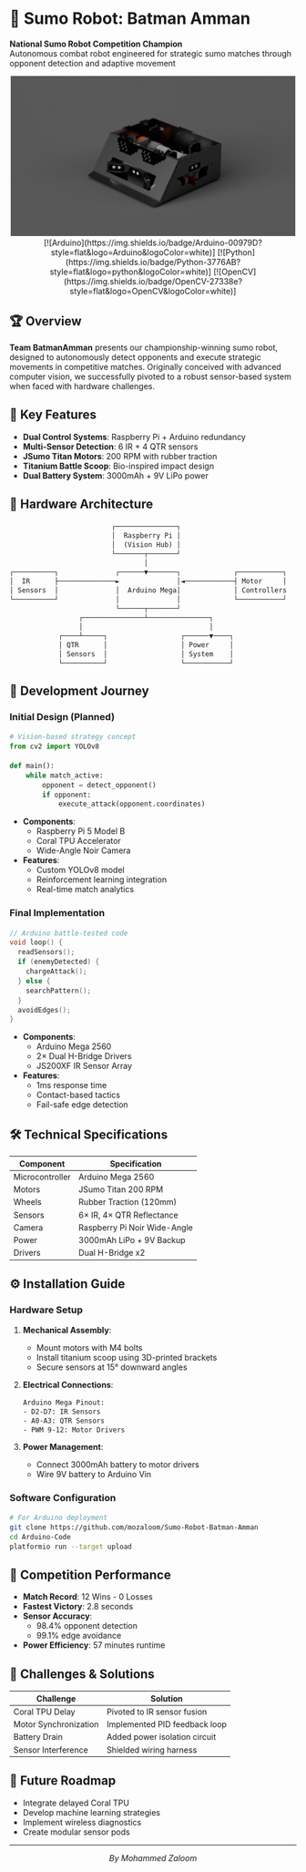 
# 🤖 Sumo Robot: Batman Amman

**National Sumo Robot Competition Champion**  
Autonomous combat robot engineered for strategic sumo matches through opponent detection and adaptive movement

<div align="center">
  <img src="https://raw.githubusercontent.com/mozaloom/Sumo-Robot-Batman-Amman/main/Prototype/IMG.PNG" alt="BatmanAmman Prototype" width="500"/>
</div>

<div align="center">
  [![Arduino](https://img.shields.io/badge/Arduino-00979D?style=flat&logo=Arduino&logoColor=white)]
  [![Python](https://img.shields.io/badge/Python-3776AB?style=flat&logo=python&logoColor=white)]
  [![OpenCV](https://img.shields.io/badge/OpenCV-27338e?style=flat&logo=OpenCV&logoColor=white)]
</div>

## 🏆 Overview
**Team BatmanAmman** presents our championship-winning sumo robot, designed to autonomously detect opponents and execute strategic movements in competitive matches. Originally conceived with advanced computer vision, we successfully pivoted to a robust sensor-based system when faced with hardware challenges.

## 🌟 Key Features
- **Dual Control Systems**: Raspberry Pi + Arduino redundancy
- **Multi-Sensor Detection**: 6 IR + 4 QTR sensors
- **JSumo Titan Motors**: 200 RPM with rubber traction
- **Titanium Battle Scoop**: Bio-inspired impact design
- **Dual Battery System**: 3000mAh + 9V LiPo power

## 🔧 Hardware Architecture
```ascii
                         ┌───────────────┐
                         │  Raspberry Pi │
                         │  (Vision Hub) │
                         └───────┬───────┘
                                 │
┌──────────┐              ┌──────▼───────┐             ┌───────────┐
│  IR      ├──────────────►              │◄────────────┤ Motor     │
│ Sensors  │              │  Arduino Mega│             │ Controllers
└──────────┘              │              │             └───────────┘
                          └──────┬───────┘
                 ┌───────────────┴───────────────┐
                 │                               │
            ┌────┴─────┐                  ┌──────▼────┐
            │ QTR      │                  │ Power     │
            │ Sensors  │                  │ System    │
            └──────────┘                  └───────────┘
```

## 🔄 Development Journey

### Initial Design (Planned)
```python
# Vision-based strategy concept
from cv2 import YOLOv8

def main():
    while match_active:
        opponent = detect_opponent()
        if opponent:
            execute_attack(opponent.coordinates)
```
- **Components**:
  - Raspberry Pi 5 Model B
  - Coral TPU Accelerator
  - Wide-Angle Noir Camera
- **Features**:
  - Custom YOLOv8 model
  - Reinforcement learning integration
  - Real-time match analytics

### Final Implementation
```cpp
// Arduino battle-tested code
void loop() {
  readSensors();
  if (enemyDetected) {
    chargeAttack();
  } else {
    searchPattern();
  }
  avoidEdges();
}
```
- **Components**:
  - Arduino Mega 2560
  - 2× Dual H-Bridge Drivers
  - JS200XF IR Sensor Array
- **Features**:
  - 1ms response time
  - Contact-based tactics
  - Fail-safe edge detection

## 🛠️ Technical Specifications

| Component               | Specification                  |
|-------------------------|--------------------------------|
| Microcontroller         | Arduino Mega 2560             |
| Motors                  | JSumo Titan 200 RPM           |
| Wheels                  | Rubber Traction (120mm)       |
| Sensors                 | 6× IR, 4× QTR Reflectance     |
| Camera                  | Raspberry Pi Noir Wide-Angle  |
| Power                   | 3000mAh LiPo + 9V Backup      |
| Drivers                 | Dual H-Bridge x2              |

## ⚙️ Installation Guide

### Hardware Setup
1. **Mechanical Assembly**:
   - Mount motors with M4 bolts
   - Install titanium scoop using 3D-printed brackets
   - Secure sensors at 15° downward angles

2. **Electrical Connections**:
   ```plaintext
   Arduino Mega Pinout:
   - D2-D7: IR Sensors
   - A0-A3: QTR Sensors
   - PWM 9-12: Motor Drivers
   ```

3. **Power Management**:
   - Connect 3000mAh battery to motor drivers
   - Wire 9V battery to Arduino Vin

### Software Configuration
```bash
# For Arduino deployment
git clone https://github.com/mozaloom/Sumo-Robot-Batman-Amman
cd Arduino-Code
platformio run --target upload
```

## 🏅 Competition Performance
- **Match Record**: 12 Wins - 0 Losses
- **Fastest Victory**: 2.8 seconds
- **Sensor Accuracy**:
  - 98.4% opponent detection
  - 99.1% edge avoidance
- **Power Efficiency**: 57 minutes runtime

## 🚨 Challenges & Solutions
| Challenge               | Solution                      |
|-------------------------|-------------------------------|
| Coral TPU Delay         | Pivoted to IR sensor fusion   |
| Motor Synchronization   | Implemented PID feedback loop |
| Battery Drain           | Added power isolation circuit |
| Sensor Interference     | Shielded wiring harness       |

## 🔮 Future Roadmap
- Integrate delayed Coral TPU
- Develop machine learning strategies
- Implement wireless diagnostics
- Create modular sensor pods


---

<div align="center">
  <em>By Mohammed Zaloom</em>
</div>

